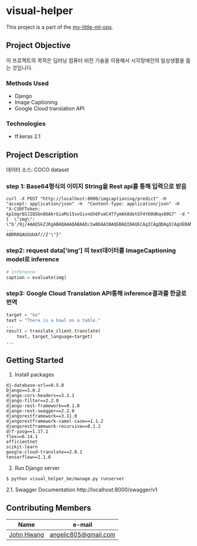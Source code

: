 # visual-helper
This project is a part of the [my-little-ml-ops](https://www.facebook.com/groups/706222566865589).


## Project Objective
이 프로젝트의 목적은 딥러닝 컴퓨터 비전 기술을 이용해서 시각장애인의 일상생활을 돕는 것입니다.

### Methods Used
* Django
* Image Captioning
* Google Cloud translation API

### Technologies
* tf.keras 2.1

## Project Description
데이터 소스: COCO dataset

### step 1: Base64형식의 이미지 String을 Rest api를 통해 입력으로 받음
```shell
curl -X POST "http://localhost:8000/imgcaptioning/predict" -H  "accept: application/json" -H  "Content-Type: application/json" -H  "X-CSRFToken: kpIdgr6SJIQSbnO6AkrGioMs15svGivnGh6FsmC4Tfym6k8detGf4Y60UKqx80G7" -d "{  \"img\": \"b'/9j/4AAQSkZJRgABAQAAAQABAAD/2wBDAAIBAQEBAQIBAQECAgICAgQDAgICAgUEBAMEBgUGBgYFBgYGBwkIBgcJBwYGCAsICQoKCgoKBggLDAsKDAkKCgr/
...
ABRRRQAUUUUAf//Z'\"}"
```


### step2: request data['img'] 의 text데이터를 ImageCaptioning model로 inference
```python
# inference
caption = evaluate(img)
```

### step3: Google Cloud Translation API통해 inference결과를 한글로 번역
```python
target = "ko"
text = "There is a bowl on a table."
...
result = translate_client.translate(
	text, target_language=target)
...
```


## Getting Started
1. Install packages
```shell
dj-database-url==0.5.0
Django==3.0.2
django-cors-headers==3.2.1
django-filter==2.2.0
django-rest-framework==0.1.0
django-rest-swagger==2.2.0
djangorestframework==3.11.0
djangorestframework-camel-case==1.1.2
djangorestframework-recursive==0.1.2
drf-yasg==1.17.1
flex==6.14.1
efficientnet
scikit-learn
google-cloud-translate==2.0.1
tensorflow==2.1.0
```
2. Run Django server
```shell
$ python visual_helper_be/manage.py runserver
```

2.1. Swagger Documentation
http://localhost:8000/swagger/v1

## Contributing Members
|Name     |  e-mail   |
|---------|-----------------|
|[John Hwang](https://github.com/HwangJohn)| angelic805@gmail.com        |
